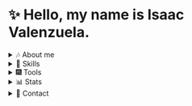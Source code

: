 # ✨ Hello, my name is Isaac Valenzuela.
<details>
  <summary>🎶 About me</summary>
  I'm 17, a full-stack web developer, Discord bot developer, passionate about languages and music, and always up for learning new tech for web development.
</details>

<details>
  <summary>🌹 Skills</summary>
  <a href="https://developer.mozilla.org/en-US/docs/Web/HTML" target="_blank">
    <img src="https://skillicons.dev/icons?i=html" alt="HTML" />
  </a>
  <a href="https://developer.mozilla.org/en-US/docs/Web/CSS" target="_blank">
    <img src="https://skillicons.dev/icons?i=css" alt="CSS" />
  </a>
  <a href="https://developer.mozilla.org/en-US/docs/Web/JavaScript" target="_blank">
    <img src="https://skillicons.dev/icons?i=js" alt="JavaScript" />
  </a>
  <a href="https://www.typescriptlang.org/" target="_blank">
    <img src="https://skillicons.dev/icons?i=ts" alt="TypeScript" />
  </a>
  <a href="https://www.python.org/" target="_blank">
    <img src="https://skillicons.dev/icons?i=python" alt="Python" />
  </a>
  <a href="https://www.ruby-lang.org/en/" target="_blank">
    <img src="https://skillicons.dev/icons?i=ruby" alt="Ruby" />
  <a href="https://reactjs.org/" target="_blank">
    <img src="https://skillicons.dev/icons?i=react" alt="React" />
  </a>
  <a href="https://expressjs.com/" target="_blank">
    <img src="https://skillicons.dev/icons?i=express" alt="Express" />
  </a>
  <a href="https://graphql.org/" target="_blank">
    <img src="https://skillicons.dev/icons?i=graphql" alt="GraphQL" />
  </a>
  <a href="https://www.mongodb.com/" target="_blank">
    <img src="https://skillicons.dev/icons?i=mongodb" alt="MongoDB" />
  </a>
  <a href="https://discord.js.org/" target="_blank">
    <img src="https://skillicons.dev/icons?i=discordjs" alt="Discord.js" />
  </a>
  <a href="https://getbootstrap.com/" target="_blank">
    <img src="https://skillicons.dev/icons?i=bootstrap" alt="Bootstrap" />
  </a>
</details>

<details>
  <summary>🎆 Tools</summary>
  <a href="https://www.linux.org/" target="_blank">
    <img src="https://skillicons.dev/icons?i=linux" alt="Linux" />
  </a>
  <a href="https://vitejs.dev/" target="_blank">
    <img src="https://skillicons.dev/icons?i=vite" alt="Vite" />
  </a>
  <a href="https://www.npmjs.com/" target="_blank">
    <img src="https://skillicons.dev/icons?i=npm" alt="npm" />
  </a>
  <a href="https://bun.sh/" target="_blank">
    <img src="https://skillicons.dev/icons?i=bun" alt="Bun" />
  </a>
  <a href="https://nodejs.org/" target="_blank">
    <img src="https://skillicons.dev/icons?i=nodejs" alt="Node.js" />
  </a>
  <a href="https://git-scm.com/" target="_blank">
    <img src="https://skillicons.dev/icons?i=git" alt="Git" />
  </a>
  <a href="https://tailwindcss.com/" target="_blank">
    <img src="https://skillicons.dev/icons?i=tailwind" alt="Tailwind CSS" />
  </a>
</details>
<details>
  <summary>📊 Stats</summary>
  <img src="https://github-readme-stats.vercel.app/api/top-langs/?username=isaacjvg&langs_count=8&theme=tokyonight" alt="Top Langs"/>
  <img src="https://github-readme-stats.vercel.app/api?username=isaacjvg&show_icons=true&theme=tokyonight" alt="Github Stats" />
</details>
<details>
  <summary>👥 Contact</summary>
  <a href=https.//instagram.com/isaacelmaspro_" target="_blank">
    <img src="https://skillicons.dev/icons?i=instagram" alt="Instagram" />
  </a>
  <a href=https.//discord.com/users/681950080747700246" target="_blank">
    <img src="https://skillicons.dev/icons?i=discord" alt="Discord" />
  </a>
</details>
